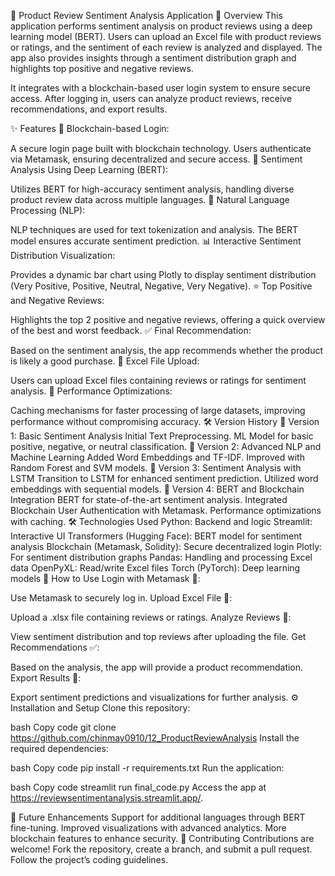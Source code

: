 🛒 Product Review Sentiment Analysis Application
📄 Overview
This application performs sentiment analysis on product reviews using a deep learning model (BERT). Users can upload an Excel file with product reviews or ratings, and the sentiment of each review is analyzed and displayed. The app also provides insights through a sentiment distribution graph and highlights top positive and negative reviews.

It integrates with a blockchain-based user login system to ensure secure access. After logging in, users can analyze product reviews, receive recommendations, and export results.

✨ Features
🔐 Blockchain-based Login:

A secure login page built with blockchain technology. Users authenticate via Metamask, ensuring decentralized and secure access.
🧠 Sentiment Analysis Using Deep Learning (BERT):

Utilizes BERT for high-accuracy sentiment analysis, handling diverse product review data across multiple languages.
📝 Natural Language Processing (NLP):

NLP techniques are used for text tokenization and analysis. The BERT model ensures accurate sentiment prediction.
📊 Interactive Sentiment Distribution Visualization:

Provides a dynamic bar chart using Plotly to display sentiment distribution (Very Positive, Positive, Neutral, Negative, Very Negative).
⭐ Top Positive and Negative Reviews:

Highlights the top 2 positive and negative reviews, offering a quick overview of the best and worst feedback.
✅ Final Recommendation:

Based on the sentiment analysis, the app recommends whether the product is likely a good purchase.
📁 Excel File Upload:

Users can upload Excel files containing reviews or ratings for sentiment analysis.
🚀 Performance Optimizations:

Caching mechanisms for faster processing of large datasets, improving performance without compromising accuracy.
🛠 Version History
🥇 Version 1: Basic Sentiment Analysis
Initial Text Preprocessing.
ML Model for basic positive, negative, or neutral classification.
🥈 Version 2: Advanced NLP and Machine Learning
Added Word Embeddings and TF-IDF.
Improved with Random Forest and SVM models.
🥉 Version 3: Sentiment Analysis with LSTM
Transition to LSTM for enhanced sentiment prediction.
Utilized word embeddings with sequential models.
🏅 Version 4: BERT and Blockchain Integration
BERT for state-of-the-art sentiment analysis.
Integrated Blockchain User Authentication with Metamask.
Performance optimizations with caching.
🛠 Technologies Used
Python: Backend and logic
Streamlit: Interactive UI
Transformers (Hugging Face): BERT model for sentiment analysis
Blockchain (Metamask, Solidity): Secure decentralized login
Plotly: For sentiment distribution graphs
Pandas: Handling and processing Excel data
OpenPyXL: Read/write Excel files
Torch (PyTorch): Deep learning models
📝 How to Use
Login with Metamask 🔐:

Use Metamask to securely log in.
Upload Excel File 📁:

Upload a .xlsx file containing reviews or ratings.
Analyze Reviews 🧠:

View sentiment distribution and top reviews after uploading the file.
Get Recommendations ✅:

Based on the analysis, the app will provide a product recommendation.
Export Results 💾:

Export sentiment predictions and visualizations for further analysis.
⚙️ Installation and Setup
Clone this repository:

bash
Copy code
git clone https://github.com/chinmay0910/12_ProductReviewAnalysis
Install the required dependencies:

bash
Copy code
pip install -r requirements.txt
Run the application:

bash
Copy code
streamlit run final_code.py
Access the app at https://reviewsentimentanalysis.streamlit.app/.

🚀 Future Enhancements
Support for additional languages through BERT fine-tuning.
Improved visualizations with advanced analytics.
More blockchain features to enhance security.
🤝 Contributing
Contributions are welcome! Fork the repository, create a branch, and submit a pull request. Follow the project’s coding guidelines.

